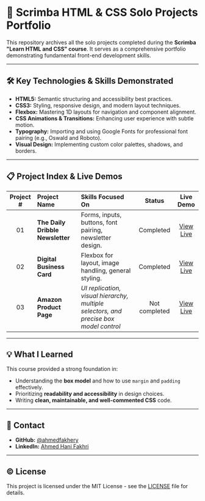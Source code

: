 # 🚀 Scrimba HTML & CSS Solo Projects Portfolio

This repository archives all the solo projects completed during the **Scrimba "Learn HTML and CSS" course**. It serves as a comprehensive portfolio demonstrating fundamental front-end development skills.

---

## 🛠️ Key Technologies & Skills Demonstrated

* **HTML5:** Semantic structuring and accessibility best practices.
* **CSS3:** Styling, responsive design, and modern layout techniques.
* **Flexbox:** Mastering 1D layouts for navigation and component alignment.
* **CSS Animations & Transitions:** Enhancing user experience with subtle motion.
* **Typography:** Importing and using Google Fonts for professional font pairing (e.g., Oswald and Roboto).
* **Visual Design:** Implementing custom color palettes, shadows, and borders.

---

## 📋 Project Index & Live Demos

| Project # | Project Name | Skills Focused On | Status | Live Demo |
| :---: | :--- | :--- | :---: | :---: |
| 01 | **The Daily Dribble Newsletter** | Forms, inputs, buttons, font pairing, newsletter design. | Completed | [View Live](YOUR-GITHUB-PAGES-LINK/03-the-daily-dribble-newsletter/) |
| 02 | **Digital Business Card** | Flexbox for layout, image handling, general styling. | Completed | [View Live](YOUR-GITHUB-PAGES-LINK/01-digital-business-card/) |
| 03 | **Amazon Product Page** | *UI replication, visual hierarchy, multiple selectors, and precise box model control* | Not completed | [View Live](YOUR-GITHUB-PAGES-LINK/04-next-project-name/) |

---

## 💡 What I Learned

This course provided a strong foundation in:
* Understanding the **box model** and how to use `margin` and `padding` effectively.
* Prioritizing **readability and accessibility** in design choices.
* Writing **clean, maintainable, and well-commented CSS** code.

---

## 🤝 Contact

* **GitHub:** [@ahmedfakhery](https://github.com/ahmedfakhery)
* **LinkedIn:** [Ahmed Hani Fakhri](www.linkedin.com/in/ahmed-fakhri-6a8559150)

---

## ©️ License

This project is licensed under the MIT License - see the [LICENSE](LICENSE) file for details.
